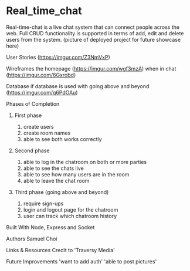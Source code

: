 # Real_time_chat

Real-time-chat is a live chat system that can connect people across the web. Full CRUD functionality is supported in terms of add, edit and delete users from the system. 
(picture of deployed project for future showcase here)

User Stories 
(https://imgur.com/Z3NmVxP)

Wireframes
the homepage
(https://imgur.com/wgf3mzA)
when in chat
(https://imgur.com/6Gxrobd)

Database
if database is used with going above and beyond
(https://imgur.com/q6PdOAu)


Phases of Completion
1. First phase
    1. create users
    2. create room names
    3. able to see both works correctly
    
2. Second phase
    1. able to log in the chatroom on both or more parties
    2. able to see the chats live
    3. able to see how many users are in the room
    4. able to leave the chat room
    
3. Third phase (going above and beyond)
    1. require sign-ups
    2. login and logout page for the chatroom
    3. user can track which chatroom history

Built With
   Node, Express and Socket

Authors
Samuel Choi

Links & Resources
Credit to 'Traversy Media'


Future Improvements
'want to add auth'
'able to post pictures'
